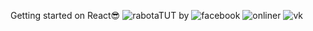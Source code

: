 Getting started on React😎
![rabotaTUT by](https://user-images.githubusercontent.com/81386559/132994688-6fe35691-9519-4e09-8535-3153964db4f7.PNG)
![facebook](https://user-images.githubusercontent.com/81386559/132994691-6ac07959-fc72-4f23-b80d-ac1cb927ee4f.PNG)
![onliner](https://user-images.githubusercontent.com/81386559/132994692-d90386fc-f276-4dab-a28c-45fa6b35f6fc.PNG)
![vk](https://user-images.githubusercontent.com/81386559/132994694-83641a35-d8d0-4e9d-9a98-36fc114f001b.PNG)

